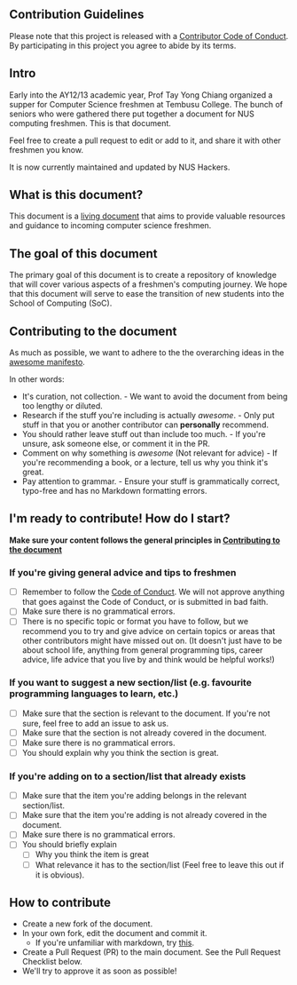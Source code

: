 ## Contribution Guidelines

Please note that this project is released with a [Contributor Code of Conduct](CODE-OF-CONDUCT.md). By participating in this project you agree to abide by its terms.

## Intro

Early into the AY12/13 academic year, Prof Tay Yong Chiang organized a supper for Computer Science freshmen at Tembusu College. The bunch of seniors who were gathered there put together a document for NUS computing freshmen. This is that document.

Feel free to create a pull request to edit or add to it, and share it with other freshmen you know.

It is now currently maintained and updated by NUS Hackers.

## What is this document?

This document is a [living document](https://en.wikipedia.org/wiki/Living_document) that aims to provide valuable resources and guidance to incoming
computer science freshmen.

## The goal of this document

The primary goal of this document is to create a repository of knowledge that will cover various aspects
of a freshmen's computing journey. We hope that this document will serve to ease the transition of new students
into the School of Computing (SoC).

## Contributing to the document

As much as possible, we want to adhere to the the overarching ideas in the
[awesome manifesto](https://github.com/sindresorhus/awesome/blob/main/awesome.md).

In other words:
- It's curation, not collection. - We want to avoid the document from being too lengthy or diluted.
- Research if the stuff you're including is actually *awesome*. - Only put stuff in that you or another contributor can **personally** recommend.
- You should rather leave stuff out than include too much. - If you're unsure, ask someone else, or comment it in the PR.
- Comment on why something is *awesome* (Not relevant for advice) - If you're recommending a book, or a lecture, tell us why you think it's great.
- Pay attention to grammar. - Ensure your stuff is grammatically correct, typo-free and has no Markdown formatting errors.

## I'm ready to contribute! How do I start?

**Make sure your content follows the general principles in [Contributing to the document](#contributing-to-the-document)**

### If you're giving general advice and tips to freshmen
- [ ] Remember to follow the [Code of Conduct](CODE-OF-CONDUCT.md). We will not approve
anything that goes against the Code of Conduct, or is submitted in bad faith.
- [ ] Make sure there is no grammatical errors.
- [ ] There is no specific topic or format you have to follow, but we recommend you to
try and give advice on certain topics or areas that other contributors might
have missed out on. (It doesn't just have to be about school life, anything from general
programming tips, career advice, life advice that you live by and think would be helpful
works!)

### If you want to suggest a new section/list (e.g. favourite programming languages to learn, etc.)
- [ ] Make sure that the section is relevant to the document. If you're not sure, feel free to 
add an issue to ask us.
- [ ] Make sure that the section is not already covered in the document.
- [ ] Make sure there is no grammatical errors.
- [ ] You should explain why you think the section is great.

### If you're adding on to a section/list that already exists
- [ ] Make sure that the item you're adding belongs in the relevant section/list.
- [ ] Make sure that the item you're adding is not already covered in the document.
- [ ] Make sure there is no grammatical errors.
- [ ] You should briefly explain
    - [ ] Why you think the item is great
    - [ ] What relevance it has to the section/list
(Feel free to leave this out if it is obvious).

## How to contribute

- Create a new fork of the document.
- In your own fork, edit the document and commit it.
    - If you're unfamiliar with markdown, try [this](https://www.markdowntutorial.com).
- Create a Pull Request (PR) to the main document. See the Pull Request Checklist below.
- We'll try to approve it as soon as possible!
